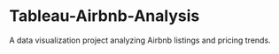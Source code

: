 # Tableau-Airbnb-Analysis
A data visualization project analyzing Airbnb listings and pricing trends.
